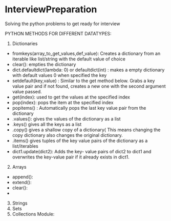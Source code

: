 # InterviewPreparation

Solving the python problems to get ready for interview

PYTHON METHODS FOR DIFFERENT DATATYPES:
1. Dictionaries
- fromkeys(array_to_get_values,def_value): Creates a dictionary from an iterable like list/string with the default value of choice
- clear(): empties the dictionary
- dict.defaultdict(lambda: 0) or defaultdict(int) : makes a empty dictionary with default values 0 when specified the key
- setdefault(key,value) : Similar to the get method below. Grabs a key value pair and if not found, creates a new one with the second argument value passed.
- get(index): used to get the values at the specified index
- pop(index): pops the item at the specified index
- popitems() : Automatically pops the last key value pair from the dictionary
- .values(): gives the values of the dictionary as a list
- .keys() gives all the keys as a list
- .copy() gives a shallow copy of a dictionary( This means changing the copy dictionary also changes the original dictionary.
- .items() gives tuples of the key value pairs of the dictionary as a list/iterables
- dict1.update(dict2): Adds the key- value pairs of dict2 to dict1 and overwrites the key-value pair if it already exists in dict1.

2. Arrays
- append():
- extend():
- clear():
- 
3. Strings
4. Sets
5. Collections Module:


   
